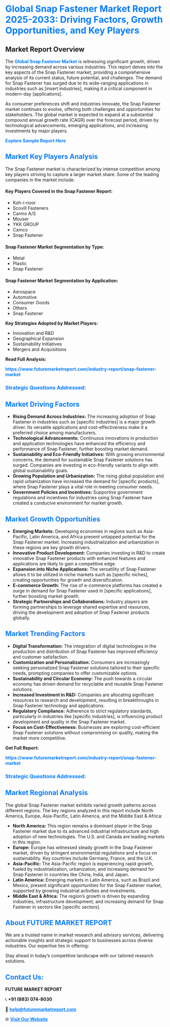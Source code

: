 <h1 style="color: #007BFF;">Global Snap Fastener Market Report 2025-2033: Driving Factors, Growth Opportunities, and Key Players</h1>

<section id="overview">
<h2>Market Report Overview</h2>
<p>The <a href="https://www.futuremarketreport.com/industry-report/snap-fastener-market" style="color: #007BFF; text-decoration: none;"><strong>Global Snap Fastener Market</strong></a> is witnessing significant growth, driven by increasing demand across various industries. This report delves into the key aspects of the Snap Fastener market, providing a comprehensive analysis of its current status, future potential, and challenges. The demand for Snap Fastener has surged due to its wide-ranging applications in industries such as [insert industries], making it a critical component in modern-day [applications].</p>
<p>As consumer preferences shift and industries innovate, the Snap Fastener market continues to evolve, offering both challenges and opportunities for stakeholders. The global market is expected to expand at a substantial compound annual growth rate (CAGR) over the forecast period, driven by technological advancements, emerging applications, and increasing investments by major players.</p>
</section>

<section id="overview">
<p><a href="https://www.futuremarketreport.com/request-sample/reportId=97461" style="color: #007BFF; text-decoration: none;"><strong>Explore Sample Report Here</strong></a></p>
</section>

<section id="key-players">
<h2 style="color: #007BFF;">Market Key Players Analysis</h2>
<p>The Snap Fastener market is characterized by intense competition among key players striving to capture a larger market share. Some of the leading companies in the market include:</p>
<h4>Key Players Covered in the Snap Fastener Report:</h4>
<ul><li>Koh-i-noor</li><li>Scovill Fasteners</li><li>Carmo A/S</li><li>Mouser</li><li>YKK GROUP</li><li>Camco</li><li>Snap Fastener</li></ul>
<h4>Snap Fastener Market Segmentation by Type:</h4>
<ul><li>Metal</li><li>Plastic</li><li>Snap Fastener</li></ul>

<h4>Snap Fastener Market Segmentation by Application:</h4>
<ul><li>Aerospace</li><li>Automotive</li><li>Consumer Goods</li><li>Others</li><li>Snap Fastener</li></ul>
<p><strong>Key Strategies Adopted by Market Players:</strong></p>
<ul>
<li>Innovation and R&D</li>
<li>Geographical Expansion</li>
<li>Sustainability Initiatives</li>
<li>Mergers and Acquisitions</li>
</ul>
</section>

<section>
<p><strong>Read Full Analysis: </strong></p><a href="https://www.futuremarketreport.com/industry-report/snap-fastener-market" style="color: #007BFF; text-decoration: none;"><strong>https://www.futuremarketreport.com/industry-report/snap-fastener-market</strong></a>
<h3 style="color: #007BFF;">Strategic Questions Addressed:</h3>
</section>

<section id="driving-factors">
<h2 style="color: #007BFF;">Market Driving Factors</h2>
<ul>
<li><strong>Rising Demand Across Industries:</strong> The increasing adoption of Snap Fastener in industries such as [specific industries] is a major growth driver. Its versatile applications and cost-effectiveness make it a preferred choice among manufacturers.</li>
<li><strong>Technological Advancements:</strong> Continuous innovations in production and application technologies have enhanced the efficiency and performance of Snap Fastener, further boosting market demand.</li>
<li><strong>Sustainability and Eco-Friendly Initiatives:</strong> With growing environmental concerns, the demand for sustainable Snap Fastener solutions has surged. Companies are investing in eco-friendly variants to align with global sustainability goals.</li>
<li><strong>Growing Population and Urbanization:</strong> The rising global population and rapid urbanization have increased the demand for [specific products], where Snap Fastener plays a vital role in meeting consumer needs.</li>
<li><strong>Government Policies and Incentives:</strong> Supportive government regulations and incentives for industries using Snap Fastener have created a conducive environment for market growth.</li>
</ul>
</section>

<section id="growth-opportunities">
<h2 style="color: #007BFF;">Market Growth Opportunities</h2>
<ul>
<li><strong>Emerging Markets:</strong> Developing economies in regions such as Asia-Pacific, Latin America, and Africa present untapped potential for the Snap Fastener market. Increasing industrialization and urbanization in these regions are key growth drivers.</li>
<li><strong>Innovative Product Development:</strong> Companies investing in R&D to create innovative Snap Fastener products with enhanced features and applications are likely to gain a competitive edge.</li>
<li><strong>Expansion into Niche Applications:</strong> The versatility of Snap Fastener allows it to be utilized in niche markets such as [specific niches], creating opportunities for growth and diversification.</li>
<li><strong>E-commerce Growth:</strong> The rise of e-commerce platforms has created a surge in demand for Snap Fastener used in [specific applications], further boosting market growth.</li>
<li><strong>Strategic Partnerships and Collaborations:</strong> Industry players are forming partnerships to leverage shared expertise and resources, driving the development and adoption of Snap Fastener products globally.</li>
</ul>
</section>

<section id="trending-factors">
<h2 style="color: #007BFF;">Market Trending Factors</h2>
<ul>
<li><strong>Digital Transformation:</strong> The integration of digital technologies in the production and distribution of Snap Fastener has improved efficiency and customer satisfaction.</li>
<li><strong>Customization and Personalization:</strong> Consumers are increasingly seeking personalized Snap Fastener solutions tailored to their specific needs, prompting companies to offer customizable options.</li>
<li><strong>Sustainability and Circular Economy:</strong> The push towards a circular economy has driven demand for recyclable and reusable Snap Fastener solutions.</li>
<li><strong>Increased Investment in R&D:</strong> Companies are allocating significant resources to research and development, resulting in breakthroughs in Snap Fastener technology and applications.</li>
<li><strong>Regulatory Compliance:</strong> Adherence to strict regulatory standards, particularly in industries like [specific industries], is influencing product development and quality in the Snap Fastener market.</li>
<li><strong>Focus on Cost-Effectiveness:</strong> Businesses are exploring cost-efficient Snap Fastener solutions without compromising on quality, making the market more competitive.</li>
</ul>
</section>

<section>
<p><strong>Get Full Report: </strong></p><a href="https://www.futuremarketreport.com/industry-report/snap-fastener-market" style="color: #007BFF; text-decoration: none;"><strong>https://www.futuremarketreport.com/industry-report/snap-fastener-market</strong></a>
<h3 style="color: #007BFF;">Strategic Questions Addressed:</h3>
</section>


<section id="regional-analysis">
<h2 style="color: #007BFF;">Market Regional Analysis</h2>
<p>The global Snap Fastener market exhibits varied growth patterns across different regions. The key regions analyzed in this report include North America, Europe, Asia-Pacific, Latin America, and the Middle East & Africa:</p>
<ul>
<li><strong>North America:</strong> This region remains a dominant player in the Snap Fastener market due to its advanced industrial infrastructure and high adoption of new technologies. The U.S. and Canada are leading markets in this region.</li>
<li><strong>Europe:</strong> Europe has witnessed steady growth in the Snap Fastener market, driven by stringent environmental regulations and a focus on sustainability. Key countries include Germany, France, and the U.K.</li>
<li><strong>Asia-Pacific:</strong> The Asia-Pacific region is experiencing rapid growth, fueled by industrialization, urbanization, and increasing demand for Snap Fastener in countries like China, India, and Japan.</li>
<li><strong>Latin America:</strong> Emerging markets in Latin America, such as Brazil and Mexico, present significant opportunities for the Snap Fastener market, supported by growing industrial activities and investments.</li>
<li><strong>Middle East & Africa:</strong> The region’s growth is driven by expanding industries, infrastructure development, and increasing demand for Snap Fastener in sectors like [specific sectors].</li>
</ul>
</section>

<footer>
<h2 style="color: #007BFF;">About FUTURE MARKET REPORT</h2>
<p>We are a trusted name in market research and advisory services, delivering actionable insights and strategic support to businesses across diverse industries. Our expertise lies in offering:</p>

<p>Stay ahead in today’s competitive landscape with our tailored research solutions.</p>

<h2 style="color: #007BFF;">Contact Us:</h2>
<p><strong>FUTURE MARKET REPORT</strong></p>
<p>📞 <strong>+91 (883) 074-8030</strong></p>
<p>📧 <strong><a href="mailto:help@futuremarketreport.com" style="color: #007BFF;">help@futuremarketreport.com</a></strong></p>
<p>🌐 <strong><a href="https://www.futuremarketreport.com/" style="color: #007BFF;">Visit Our Website</a></strong></p>
</footer>